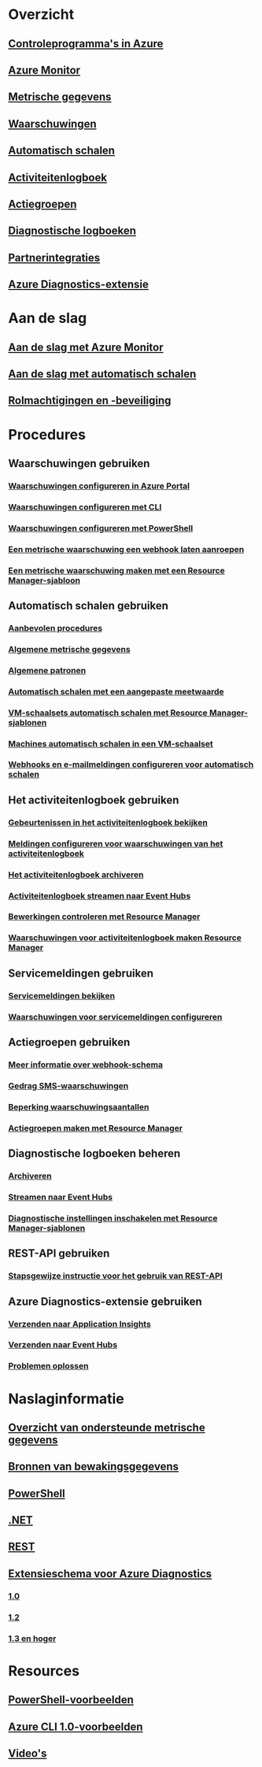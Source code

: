 # Overzicht
## [Controleprogramma's in Azure](monitoring-overview.md)
## [Azure Monitor](monitoring-overview-azure-monitor.md)
## [Metrische gegevens](monitoring-overview-metrics.md)
## [Waarschuwingen](monitoring-overview-alerts.md)
## [Automatisch schalen](monitoring-overview-autoscale.md)
## [Activiteitenlogboek](monitoring-overview-activity-logs.md)
## [Actiegroepen](monitoring-action-groups.md)
## [Diagnostische logboeken](monitoring-overview-of-diagnostic-logs.md)
## [Partnerintegraties](monitoring-partners.md)
## [Azure Diagnostics-extensie](azure-diagnostics.md)


# Aan de slag
## [Aan de slag met Azure Monitor](monitoring-get-started.md)
## [Aan de slag met automatisch schalen](monitoring-autoscale-get-started.md)
## [Rolmachtigingen en -beveiliging](monitoring-roles-permissions-security.md)


# Procedures
## Waarschuwingen gebruiken
### [Waarschuwingen configureren in Azure Portal](insights-alerts-portal.md)
### [Waarschuwingen configureren met CLI](insights-alerts-command-line-interface.md)
### [Waarschuwingen configureren met PowerShell](insights-alerts-powershell.md)
### [Een metrische waarschuwing een webhook laten aanroepen](insights-webhooks-alerts.md)
### [Een metrische waarschuwing maken met een Resource Manager-sjabloon](monitoring-enable-alerts-using-template.md)
## Automatisch schalen gebruiken
### [Aanbevolen procedures](insights-autoscale-best-practices.md)
### [Algemene metrische gegevens](insights-autoscale-common-metrics.md)
### [Algemene patronen](monitoring-autoscale-common-scale-patterns.md)
### [Automatisch schalen met een aangepaste meetwaarde](monitoring-autoscale-scale-by-custom-metric.md)
### [VM-schaalsets automatisch schalen met Resource Manager-sjablonen](insights-advanced-autoscale-virtual-machine-scale-sets.md)
### [Machines automatisch schalen in een VM-schaalset](../virtual-machine-scale-sets/virtual-machine-scale-sets-windows-autoscale.md?toc=%2fazure%2fmonitoring-and-diagnostics%2ftoc.json)
### [Webhooks en e-mailmeldingen configureren voor automatisch schalen](insights-autoscale-to-webhook-email.md)
## Het activiteitenlogboek gebruiken
### [Gebeurtenissen in het activiteitenlogboek bekijken](../azure-resource-manager/resource-group-audit.md?toc=%2fazure%2fmonitoring-and-diagnostics%2ftoc.json)
### [Meldingen configureren voor waarschuwingen van het activiteitenlogboek](monitoring-activity-log-alerts.md)
### [Het activiteitenlogboek archiveren](monitoring-archive-activity-log.md)
### [Activiteitenlogboek streamen naar Event Hubs](monitoring-stream-activity-logs-event-hubs.md)
### [Bewerkingen controleren met Resource Manager](../azure-resource-manager/resource-group-audit.md?toc=%2fazure%2fmonitoring-and-diagnostics%2ftoc.json)
### [Waarschuwingen voor activiteitenlogboek maken Resource Manager](monitoring-create-activity-log-alerts-with-resource-manager-template.md)
## Servicemeldingen gebruiken
### [Servicemeldingen bekijken](monitoring-service-notifications.md)
### [Waarschuwingen voor servicemeldingen configureren](monitoring-activity-log-alerts-on-service-notifications.md)
## Actiegroepen gebruiken
### [Meer informatie over webhook-schema](monitoring-activity-log-alerts-webhook.md)
### [Gedrag SMS-waarschuwingen](monitoring-sms-alert-behavior.md)
### [Beperking waarschuwingsaantallen](monitoring-alerts-rate-limiting.md)
### [Actiegroepen maken met Resource Manager](monitoring-create-action-group-with-resource-manager-template.md)
## Diagnostische logboeken beheren
### [Archiveren](monitoring-archive-diagnostic-logs.md)
### [Streamen naar Event Hubs](monitoring-stream-diagnostic-logs-to-event-hubs.md)
### [Diagnostische instellingen inschakelen met Resource Manager-sjablonen](monitoring-enable-diagnostic-logs-using-template.md)
## REST-API gebruiken
### [Stapsgewijze instructie voor het gebruik van REST-API](monitoring-rest-api-walkthrough.md)
## Azure Diagnostics-extensie gebruiken
### [Verzenden naar Application Insights](azure-diagnostics-configure-application-insights.md)
### [Verzenden naar Event Hubs](azure-diagnostics-streaming-event-hubs.md)
### [Problemen oplossen](azure-diagnostics-troubleshooting.md)

# Naslaginformatie
## [Overzicht van ondersteunde metrische gegevens](monitoring-supported-metrics.md)
## [Bronnen van bewakingsgegevens](monitoring-data-sources.md)
## [PowerShell](/powershell/module/azurerm.insights)
## [.NET](https://msdn.microsoft.com/library/azure/dn802153)
## [REST](/rest/api/monitor/)
## [Extensieschema voor Azure Diagnostics](azure-diagnostics-schema.md)
### [1.0](azure-diagnostics-schema-1dot0.md)
### [1.2](azure-diagnostics-schema-1dot2.md)
### [1.3 en hoger](azure-diagnostics-schema-1dot3-and-later.md)

# Resources
## [PowerShell-voorbeelden](insights-powershell-samples.md)
## [Azure CLI 1.0-voorbeelden](insights-cli-samples.md)
## [Video's](https://azure.microsoft.com/resources/videos/index/?services=monitor)
